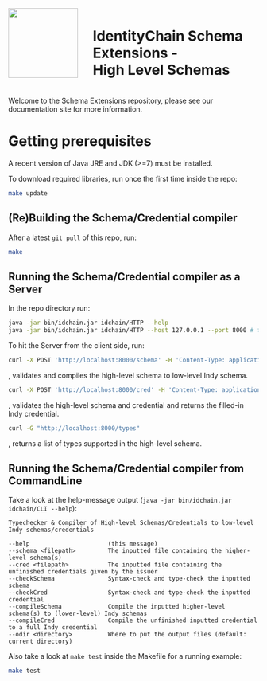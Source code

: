 <img src="https://id-chain.github.io/square-logo300x300.png" align="left" height="140px" style="margin-right: 30px;" />

# IdentityChain Schema Extensions - </br> High Level Schemas

</br>
Welcome to the Schema Extensions repository, please see our documentation site for more information.

# Getting prerequisites

A recent version of Java JRE and JDK (>=7) must be installed.

To download required libraries, run once the first time inside the repo:

```sh
make update
```

## (Re)Building the Schema/Credential compiler

After a latest `git pull` of this repo, run:

```sh
make
```

## Running the Schema/Credential compiler as a Server

In the repo directory run:

```sh
java -jar bin/idchain.jar idchain/HTTP --help
java -jar bin/idchain.jar idchain/HTTP --host 127.0.0.1 --port 8000 # the arguments are optional, defaults to localhost:8000
```

To hit the Server from the client side, run:

```sh
curl -X POST 'http://localhost:8000/schema' -H 'Content-Type: application/json' -d '<SCHEMAS_JSON>'
```

, validates and compiles the high-level schema to low-level Indy schema.

```sh
curl -X POST 'http://localhost:8000/cred' -H 'Content-Type: application/json' -d '{"schemas": <SCHEMAS_JSON>, "credential": <CREDENTIAL_JSON>}'
```

, validates the high-level schema and credential and returns the filled-in Indy credential.

```sh
curl -G "http://localhost:8000/types"
```

, returns a list of types supported in the high-level schema.

## Running the Schema/Credential compiler from CommandLine

Take a look at the help-message output (`java -jar bin/idchain.jar idchain/CLI --help`):


    Typechecker & Compiler of High-level Schemas/Credentials to low-level Indy schemas/credentials

    --help                      (this message)
    --schema <filepath>         The inputted file containing the higher-level schema(s)
    --cred <filepath>           The inputted file containing the unfinished credentials given by the issuer
    --checkSchema               Syntax-check and type-check the inputted schema
    --checkCred                 Syntax-check and type-check the inputted credential
    --compileSchema             Compile the inputted higher-level schema(s) to (lower-level) Indy schemas
    --compileCred               Compile the unfinished inputted credential to a full Indy credential
    --odir <directory>          Where to put the output files (default: current directory)


Also take a look at `make test` inside the Makefile for a running example:


```sh
make test
```